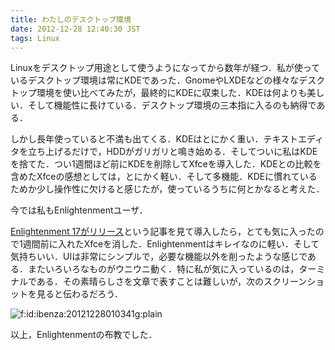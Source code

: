 ```yaml
---
title: わたしのデスクトップ環境
date: 2012-12-28 12:40:30 JST
tags: Linux
---
```


Linuxをデスクトップ用途として使うようになってから数年が経つ．私が使っているデスクトップ環境は常にKDEであった．GnomeやLXDEなどの様々なデスクトップ環境を使い比べてみたが，最終的にKDEに収束した．KDEは何よりも美しい．そして機能性に長けている．デスクトップ環境の三本指に入るのも納得である．

しかし長年使っていると不満も出てくる．KDEはとにかく重い．テキストエディタを立ち上げるだけで，HDDがガリガリと鳴き始める．そしてついに私はKDEを捨てた．つい1週間ほど前にKDEを削除してXfceを導入した．KDEとの比較を含めたXfceの感想としては，とにかく軽い．そして多機能．KDEに慣れているためか少し操作性に欠けると感じたが，使っているうちに何とかなると考えた．

  
  
今では私もEnlightenmentユーザ．

  
  
[Enlightenment 17がリリース](http://sourceforge.jp/magazine/12/12/25/0551220)という記事を見て導入したら，とても気に入ったので1週間前に入れたXfceを消した．Enlightenmentはキレイなのに軽い．そして気持ちいい．UIは非常にシンプルで，必要な機能以外を削ったような感じである．またいろいろなものがウニウニ動く．特に私が気に入っているのは，ターミナルである．その素晴らしさを文章で表すことは難しいが，次のスクリーンショットを見ると伝わるだろう．

<span itemscope itemtype="http://schema.org/Photograph"><img src="//cdn-ak.f.st-hatena.com/images/fotolife/i/ibenza/20121228/20121228010341.gif" alt="f:id:ibenza:20121228010341g:plain" title="f:id:ibenza:20121228010341g:plain" class="hatena-fotolife" itemprop="image"></span>

以上，Enlightenmentの布教でした．

